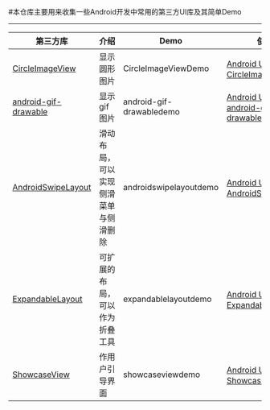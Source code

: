 #本仓库主要用来收集一些Android开发中常用的第三方UI库及其简单Demo  
***  
|第三方库|介绍|Demo|使用说明|  
|---|---|---|---|
|[CircleImageView](https://github.com/hdodenhof/CircleImageView)|显示圆形图片|CircleImageViewDemo|[Android UI Libs之CircleImageView.md](https://github.com/lavor-zl/UILibs/blob/master/Android%20UI%20Libs之CircleImageView.md)|
|[android-gif-drawable](https://github.com/koral--/android-gif-drawable)|显示gif图片|android-gif-drawabledemo|[Android UI Libs之android-gif-drawable.md](https://github.com/lavor-zl/UILibs/blob/master/Android%20UI%20Libs之android-gif-drawable.md)|
|[AndroidSwipeLayout](https://github.com/daimajia/AndroidSwipeLayout)|滑动布局，可以实现侧滑菜单与侧滑删除|androidswipelayoutdemo|[Android UI Libs之AndroidSwipeLayout.md](https://github.com/lavor-zl/UILibs/blob/master/Android%20UI%20Libs之AndroidSwipeLayout.md)|
|[ExpandableLayout](https://github.com/traex/ExpandableLayout)|可扩展的布局，可以作为折叠工具|expandablelayoutdemo|[Android UI Libs之ExpandableLayout.md](https://github.com/lavor-zl/UILibs/blob/master/Android%20UI%20Libs之ExpandableLayout.md)|  
|[ShowcaseView](https://github.com/amlcurran/ShowcaseView)|作用户引导界面|showcaseviewdemo|[Android UI Libs之ShowcaseView.md](https://github.com/lavor-zl/UILibs/blob/master/Android%20UI%20Libs之ShowcaseView.md)|
